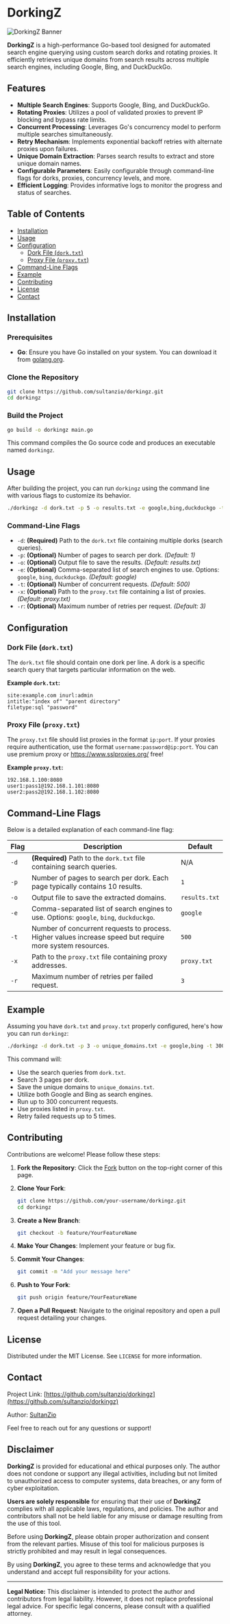 
# DorkingZ

![DorkingZ Banner](https://github.com/sultanzio/dorkingz/raw/main/banner.png)

**DorkingZ** is a high-performance Go-based tool designed for automated search engine querying using custom search dorks and rotating proxies. It efficiently retrieves unique domains from search results across multiple search engines, including Google, Bing, and DuckDuckGo.

## Features

- **Multiple Search Engines**: Supports Google, Bing, and DuckDuckGo.
- **Rotating Proxies**: Utilizes a pool of validated proxies to prevent IP blocking and bypass rate limits.
- **Concurrent Processing**: Leverages Go's concurrency model to perform multiple searches simultaneously.
- **Retry Mechanism**: Implements exponential backoff retries with alternate proxies upon failures.
- **Unique Domain Extraction**: Parses search results to extract and store unique domain names.
- **Configurable Parameters**: Easily configurable through command-line flags for dorks, proxies, concurrency levels, and more.
- **Efficient Logging**: Provides informative logs to monitor the progress and status of searches.

## Table of Contents

- [Installation](#installation)
- [Usage](#usage)
- [Configuration](#configuration)
  - [Dork File (`dork.txt`)](#dork-file-dorktxt)
  - [Proxy File (`proxy.txt`)](#proxy-file-proxytxt)
- [Command-Line Flags](#command-line-flags)
- [Example](#example)
- [Contributing](#contributing)
- [License](#license)
- [Contact](#contact)

## Installation

### Prerequisites

- **Go**: Ensure you have Go installed on your system. You can download it from [golang.org](https://golang.org/dl/).

### Clone the Repository

```bash
git clone https://github.com/sultanzio/dorkingz.git
cd dorkingz
```

### Build the Project

```bash
go build -o dorkingz main.go
```

This command compiles the Go source code and produces an executable named `dorkingz`.

## Usage

After building the project, you can run `dorkingz` using the command line with various flags to customize its behavior.

```bash
./dorkingz -d dork.txt -p 5 -o results.txt -e google,bing,duckduckgo -t 500 -x proxy.txt -r 3
```

### Command-Line Flags

- `-d`: **(Required)** Path to the `dork.txt` file containing multiple dorks (search queries).
- `-p`: **(Optional)** Number of pages to search per dork. *(Default: 1)*
- `-o`: **(Optional)** Output file to save the results. *(Default: results.txt)*
- `-e`: **(Optional)** Comma-separated list of search engines to use. Options: `google`, `bing`, `duckduckgo`. *(Default: google)*
- `-t`: **(Optional)** Number of concurrent requests. *(Default: 500)*
- `-x`: **(Optional)** Path to the `proxy.txt` file containing a list of proxies. *(Default: proxy.txt)*
- `-r`: **(Optional)** Maximum number of retries per request. *(Default: 3)*

## Configuration

### Dork File (`dork.txt`)

The `dork.txt` file should contain one dork per line. A dork is a specific search query that targets particular information on the web.

**Example `dork.txt`:**

```
site:example.com inurl:admin
intitle:"index of" "parent directory"
filetype:sql "password"
```

### Proxy File (`proxy.txt`)

The `proxy.txt` file should list proxies in the format `ip:port`. If your proxies require authentication, use the format `username:password@ip:port`. You can use premium proxy or https://www.sslproxies.org/ free!

**Example `proxy.txt`:**

```
192.168.1.100:8080
user1:pass1@192.168.1.101:8080
user2:pass2@192.168.1.102:8080
```

## Command-Line Flags

Below is a detailed explanation of each command-line flag:

| Flag | Description | Default |
|------|-------------|---------|
| `-d` | **(Required)** Path to the `dork.txt` file containing search queries. | N/A |
| `-p` | Number of pages to search per dork. Each page typically contains 10 results. | `1` |
| `-o` | Output file to save the extracted domains. | `results.txt` |
| `-e` | Comma-separated list of search engines to use. Options: `google`, `bing`, `duckduckgo`. | `google` |
| `-t` | Number of concurrent requests to process. Higher values increase speed but require more system resources. | `500` |
| `-x` | Path to the `proxy.txt` file containing proxy addresses. | `proxy.txt` |
| `-r` | Maximum number of retries per failed request. | `3` |

## Example

Assuming you have `dork.txt` and `proxy.txt` properly configured, here's how you can run `dorkingz`:

```bash
./dorkingz -d dork.txt -p 3 -o unique_domains.txt -e google,bing -t 300 -x proxy.txt -r 5
```

This command will:

- Use the search queries from `dork.txt`.
- Search 3 pages per dork.
- Save the unique domains to `unique_domains.txt`.
- Utilize both Google and Bing as search engines.
- Run up to 300 concurrent requests.
- Use proxies listed in `proxy.txt`.
- Retry failed requests up to 5 times.

## Contributing

Contributions are welcome! Please follow these steps:

1. **Fork the Repository**: Click the [Fork](https://github.com/sultanzio/dorkingz/fork) button on the top-right corner of this page.
2. **Clone Your Fork**:

    ```bash
    git clone https://github.com/your-username/dorkingz.git
    cd dorkingz
    ```

3. **Create a New Branch**:

    ```bash
    git checkout -b feature/YourFeatureName
    ```

4. **Make Your Changes**: Implement your feature or bug fix.
5. **Commit Your Changes**:

    ```bash
    git commit -m "Add your message here"
    ```

6. **Push to Your Fork**:

    ```bash
    git push origin feature/YourFeatureName
    ```

7. **Open a Pull Request**: Navigate to the original repository and open a pull request detailing your changes.

## License

Distributed under the MIT License. See `LICENSE` for more information.

## Contact

Project Link: [https://github.com/sultanzio/dorkingz](https://github.com/sultanzio/dorkingz)

Author: [SultanZio](https://github.com/sultanzio)

Feel free to reach out for any questions or support!

## Disclaimer

**DorkingZ** is provided for educational and ethical purposes only. The author does not condone or support any illegal activities, including but not limited to unauthorized access to computer systems, data breaches, or any form of cyber exploitation.

**Users are solely responsible** for ensuring that their use of **DorkingZ** complies with all applicable laws, regulations, and policies. The author and contributors shall not be held liable for any misuse or damage resulting from the use of this tool.

Before using **DorkingZ**, please obtain proper authorization and consent from the relevant parties. Misuse of this tool for malicious purposes is strictly prohibited and may result in legal consequences.

By using **DorkingZ**, you agree to these terms and acknowledge that you understand and accept full responsibility for your actions.

---

**Legal Notice:** This disclaimer is intended to protect the author and contributors from legal liability. However, it does not replace professional legal advice. For specific legal concerns, please consult with a qualified attorney.

